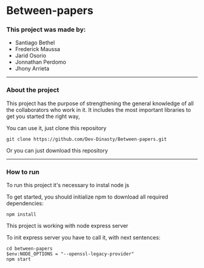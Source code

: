 # Between-papers

### This project was made by:
- Santiago Bethel
- Frederick Maussa 
- Jarid Osorio
- Jonnathan Perdomo
- Jhony Arrieta 
***
### About the project
This project has the purpose of strengthening the general knowledge of all the collaborators who work in it. It includes the most important libraries to get you started the right way,

You can use it, just clone this repository
```
git clone https://github.com/Dev-Dinasty/Between-papers.git
```
Or you can just download this repository

***
### How to run

To run this project it's necessary to instal node js

To get started, you should initialize npm to download all required dependencies:
```
npm install
```

This project is working with node express server

To init express server you have to call it, with next sentences:

```
cd between-papers
$env:NODE_OPTIONS = "--openssl-legacy-provider"
npm start
```
